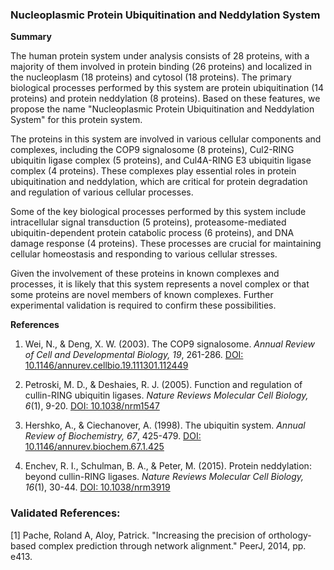 ### Nucleoplasmic Protein Ubiquitination and Neddylation System

**Summary**

The human protein system under analysis consists of 28 proteins, with a majority of them involved in protein binding (26 proteins) and localized in the nucleoplasm (18 proteins) and cytosol (18 proteins). The primary biological processes performed by this system are protein ubiquitination (14 proteins) and protein neddylation (8 proteins). Based on these features, we propose the name "Nucleoplasmic Protein Ubiquitination and Neddylation System" for this protein system.

The proteins in this system are involved in various cellular components and complexes, including the COP9 signalosome (8 proteins), Cul2-RING ubiquitin ligase complex (5 proteins), and Cul4A-RING E3 ubiquitin ligase complex (4 proteins). These complexes play essential roles in protein ubiquitination and neddylation, which are critical for protein degradation and regulation of various cellular processes.

Some of the key biological processes performed by this system include intracellular signal transduction (5 proteins), proteasome-mediated ubiquitin-dependent protein catabolic process (6 proteins), and DNA damage response (4 proteins). These processes are crucial for maintaining cellular homeostasis and responding to various cellular stresses.

Given the involvement of these proteins in known complexes and processes, it is likely that this system represents a novel complex or that some proteins are novel members of known complexes. Further experimental validation is required to confirm these possibilities.

**References**

1. Wei, N., & Deng, X. W. (2003). The COP9 signalosome. *Annual Review of Cell and Developmental Biology, 19*, 261-286. [DOI: 10.1146/annurev.cellbio.19.111301.112449](https://doi.org/10.1146/annurev.cellbio.19.111301.112449)

2. Petroski, M. D., & Deshaies, R. J. (2005). Function and regulation of cullin-RING ubiquitin ligases. *Nature Reviews Molecular Cell Biology, 6*(1), 9-20. [DOI: 10.1038/nrm1547](https://doi.org/10.1038/nrm1547)

3. Hershko, A., & Ciechanover, A. (1998). The ubiquitin system. *Annual Review of Biochemistry, 67*, 425-479. [DOI: 10.1146/annurev.biochem.67.1.425](https://doi.org/10.1146/annurev.biochem.67.1.425)

4. Enchev, R. I., Schulman, B. A., & Peter, M. (2015). Protein neddylation: beyond cullin-RING ligases. *Nature Reviews Molecular Cell Biology, 16*(1), 30-44. [DOI: 10.1038/nrm3919](https://doi.org/10.1038/nrm3919)

### Validated References: 

[1] Pache, Roland A, Aloy, Patrick. "Increasing the precision of orthology-based complex prediction through network alignment." PeerJ, 2014, pp. e413.

